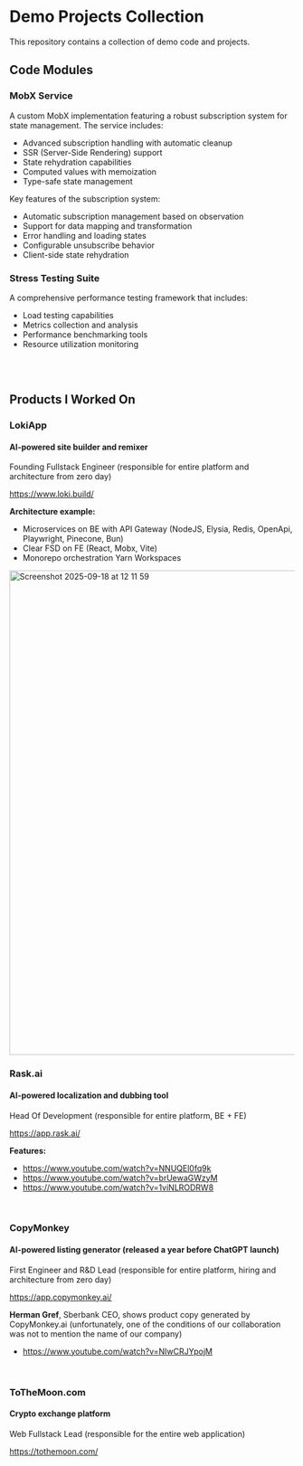 # Demo Projects Collection

This repository contains a collection of demo сode and projects.
<br/>

## Code Modules 

### MobX Service
A custom MobX implementation featuring a robust subscription system for state management. The service includes:

- Advanced subscription handling with automatic cleanup
- SSR (Server-Side Rendering) support
- State rehydration capabilities
- Computed values with memoization
- Type-safe state management

Key features of the subscription system:
- Automatic subscription management based on observation
- Support for data mapping and transformation
- Error handling and loading states
- Configurable unsubscribe behavior
- Client-side state rehydration

### Stress Testing Suite
A comprehensive performance testing framework that includes:

- Load testing capabilities
- Metrics collection and analysis
- Performance benchmarking tools
- Resource utilization monitoring

<br/>
<br/>

## Products I Worked On

### LokiApp
#### AI-powered site builder and remixer

Founding Fullstack Engineer (responsible for entire platform and architecture from zero day)

https://www.loki.build/

**Architecture example:**
- Microservices on BE with API Gateway (NodeJS, Elysia, Redis, OpenApi, Playwright, Pinecone, Bun)
- Clear FSD on FE (React, Mobx, Vite)
- Monorepo orchestration Yarn Workspaces
<img width="1135" height="857" alt="Screenshot 2025-09-18 at 12 11 59" src="https://github.com/user-attachments/assets/cdad57bc-e0bc-4766-b0a6-70d27c8d28f8" />

<br/>

### Rask.ai
#### AI-powered localization and dubbing tool

Head Of Development (responsible for entire platform, BE + FE)

https://app.rask.ai/

**Features:**
- https://www.youtube.com/watch?v=NNUQEl0fq9k
- https://www.youtube.com/watch?v=brUewaGWzyM
- https://www.youtube.com/watch?v=1viNLRODRW8

<br/>

### CopyMonkey
#### AI-powered listing generator (released a year before ChatGPT launch)

First Engineer and R&D Lead (responsible for entire platform, hiring and architecture from zero day)

https://app.copymonkey.ai/
 
**Herman Gref**, Sberbank CEO, shows product copy generated by CopyMonkey.ai (unfortunately, one of the conditions of our collaboration was not to mention the name of our company)

- https://www.youtube.com/watch?v=NIwCRJYpojM

<br/>

### ToTheMoon.com
#### Crypto exchange platform

Web Fullstack Lead (responsible for the entire web application)

https://tothemoon.com/





